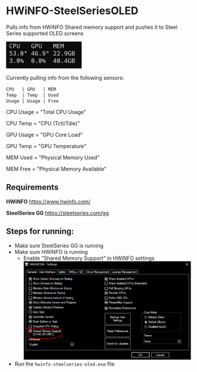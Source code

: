 # HWiNFO-SteelSeriesOLED
Pulls info from HWiNFO Shared memory support and pushes it to Steel Series supported OLED screens

![hwinfo-steelseries-oled.png](/assets/hwinfo-steelseries-oled.png)

Currently pulling info from the following sensors:

```
CPU   | GPU   | MEM
Temp  | Temp  | Used
Usage | Usage | Free
```

CPU Usage = "Total CPU Usage"

CPU Temp  = "CPU (Tctl/Tdie)"

GPU Usage = "GPU Core Load"

GPU Temp  = "GPU Temperature"

MEM Used  = "Physical Memory Used"

MEM Free  = "Physical Memory Available"


## Requirements
**HWiNFO**
https://www.hwinfo.com/

**SteelSeries GG**
https://steelseries.com/gg


## Steps for running:
- Make sure SteelSeries GG is running
- Make sure HWiNFO is running
  - Enable "Shared Memory Support" in HWiNFO settings
  ![hwinfo-shared-memory.png](/assets/hwinfo-shared-memory.png)
- Run the `hwinfo-steelseries-oled.exe` file

